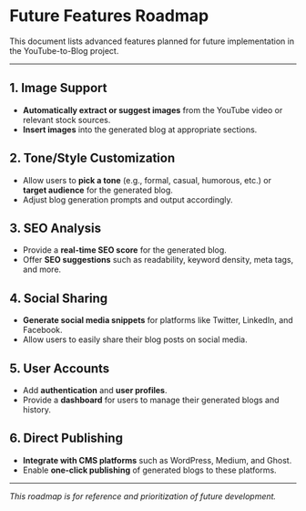 # Future Features Roadmap

This document lists advanced features planned for future implementation in the YouTube-to-Blog project.

---

## 1. Image Support
- **Automatically extract or suggest images** from the YouTube video or relevant stock sources.
- **Insert images** into the generated blog at appropriate sections.

## 2. Tone/Style Customization
- Allow users to **pick a tone** (e.g., formal, casual, humorous, etc.) or **target audience** for the generated blog.
- Adjust blog generation prompts and output accordingly.

## 3. SEO Analysis
- Provide a **real-time SEO score** for the generated blog.
- Offer **SEO suggestions** such as readability, keyword density, meta tags, and more.

## 4. Social Sharing
- **Generate social media snippets** for platforms like Twitter, LinkedIn, and Facebook.
- Allow users to easily share their blog posts on social media.

## 5. User Accounts
- Add **authentication** and **user profiles**.
- Provide a **dashboard** for users to manage their generated blogs and history.

## 6. Direct Publishing
- **Integrate with CMS platforms** such as WordPress, Medium, and Ghost.
- Enable **one-click publishing** of generated blogs to these platforms.

---

*This roadmap is for reference and prioritization of future development.* 